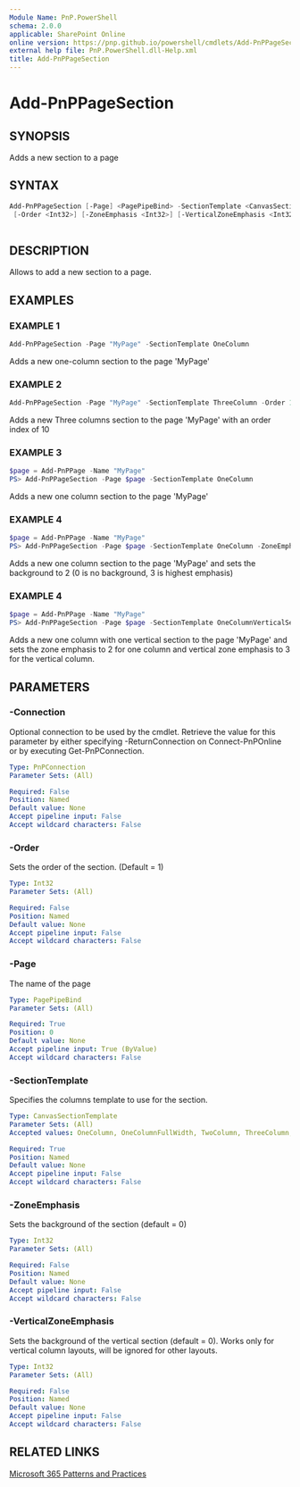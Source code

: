 ```yaml
---
Module Name: PnP.PowerShell
schema: 2.0.0
applicable: SharePoint Online
online version: https://pnp.github.io/powershell/cmdlets/Add-PnPPageSection.html
external help file: PnP.PowerShell.dll-Help.xml
title: Add-PnPPageSection
---
```

  
# Add-PnPPageSection

## SYNOPSIS
Adds a new section to a page

## SYNTAX

```powershell
Add-PnPPageSection [-Page] <PagePipeBind> -SectionTemplate <CanvasSectionTemplate>
 [-Order <Int32>] [-ZoneEmphasis <Int32>] [-VerticalZoneEmphasis <Int32>] [-Connection <PnPConnection>]
 
```

## DESCRIPTION

Allows to add a new section to a page.

## EXAMPLES

### EXAMPLE 1
```powershell
Add-PnPPageSection -Page "MyPage" -SectionTemplate OneColumn
```

Adds a new one-column section to the page 'MyPage'

### EXAMPLE 2
```powershell
Add-PnPPageSection -Page "MyPage" -SectionTemplate ThreeColumn -Order 10
```

Adds a new Three columns section to the page 'MyPage' with an order index of 10

### EXAMPLE 3
```powershell
$page = Add-PnPPage -Name "MyPage"
PS> Add-PnPPageSection -Page $page -SectionTemplate OneColumn
```

Adds a new one column section to the page 'MyPage'

### EXAMPLE 4
```powershell
$page = Add-PnPPage -Name "MyPage"
PS> Add-PnPPageSection -Page $page -SectionTemplate OneColumn -ZoneEmphasis 2
```

Adds a new one column section to the page 'MyPage' and sets the background to 2 (0 is no background, 3 is highest emphasis)

### EXAMPLE 4
```powershell
$page = Add-PnPPage -Name "MyPage"
PS> Add-PnPPageSection -Page $page -SectionTemplate OneColumnVerticalSection -Order 1 -ZoneEmphasis 2 -VerticalZoneEmphasis 3
```

Adds a new one column with one vertical section to the page 'MyPage' and sets the zone emphasis to 2 for one column and vertical zone emphasis to 3 for the vertical column.


## PARAMETERS

### -Connection
Optional connection to be used by the cmdlet. Retrieve the value for this parameter by either specifying -ReturnConnection on Connect-PnPOnline or by executing Get-PnPConnection.

```yaml
Type: PnPConnection
Parameter Sets: (All)

Required: False
Position: Named
Default value: None
Accept pipeline input: False
Accept wildcard characters: False
```

### -Order
Sets the order of the section. (Default = 1)

```yaml
Type: Int32
Parameter Sets: (All)

Required: False
Position: Named
Default value: None
Accept pipeline input: False
Accept wildcard characters: False
```

### -Page
The name of the page

```yaml
Type: PagePipeBind
Parameter Sets: (All)

Required: True
Position: 0
Default value: None
Accept pipeline input: True (ByValue)
Accept wildcard characters: False
```

### -SectionTemplate
Specifies the columns template to use for the section.

```yaml
Type: CanvasSectionTemplate
Parameter Sets: (All)
Accepted values: OneColumn, OneColumnFullWidth, TwoColumn, ThreeColumn, TwoColumnLeft, TwoColumnRight, OneColumnVerticalSection, TwoColumnVerticalSection, ThreeColumnVerticalSection, TwoColumnLeftVerticalSection, TwoColumnRightVerticalSection

Required: True
Position: Named
Default value: None
Accept pipeline input: False
Accept wildcard characters: False
```



### -ZoneEmphasis
Sets the background of the section (default = 0)

```yaml
Type: Int32
Parameter Sets: (All)

Required: False
Position: Named
Default value: None
Accept pipeline input: False
Accept wildcard characters: False
```

### -VerticalZoneEmphasis
Sets the background of the vertical section (default = 0).
Works only for vertical column layouts, will be ignored for other layouts.

```yaml
Type: Int32
Parameter Sets: (All)

Required: False
Position: Named
Default value: None
Accept pipeline input: False
Accept wildcard characters: False
```

## RELATED LINKS

[Microsoft 365 Patterns and Practices](https://aka.ms/m365pnp)
